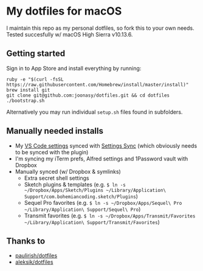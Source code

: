 # My dotfiles for macOS

I maintain this repo as my personal dotfiles, so fork this to your own needs. Tested succesfully w/ macOS High Sierra v10.13.6. 

## Getting started

Sign in to App Store and install everything by running:

```
ruby -e "$(curl -fsSL https://raw.githubusercontent.com/Homebrew/install/master/install)"
brew install git
git clone git@github.com:joonasy/dotfiles.git && cd dotfiles
./bootstrap.sh
```

Alternatively you may run individual `setup.sh` files found in subfolders.

## Manually needed installs

* My [VS Code settings](https://gist.github.com/joonasy/379b80eee8560b28b45ddcbe407fbee2) synced with [Settings Sync](https://marketplace.visualstudio.com/items?itemName=Shan.code-settings-sync) (which obviously needs to be synced with the plugin)
* I'm syncing my iTerm prefs, Alfred settings and 1Password vault with Dropbox
* Manually synced (w/ Dropbox & symlinks)
    - Extra secret shell settings
    - Sketch plugins & templates (e.g. `$ ln -s ~/Dropbox/Apps/Sketch/Plugins ~/Library/Application\ Support/com.bohemiancoding.sketch/Plugins`)
    - Sequel Pro favorites (e.g. `$ ln -s ~/Dropbox/Apps/Sequel\ Pro ~/Library/Application\ Support/Sequel\ Pro`)
    - Transmit favorites (e.g. `$ ln -s ~/Dropbox/Apps/Transmit/Favorites ~/Library/Application\ Support/Transmit/Favorites`)

## Thanks to

* [paulirish/dotfiles](https://github.com/paulirish/dotfiles)
* [aleksik/dotfiles](https://github.com/aleksik/dotfiles)
